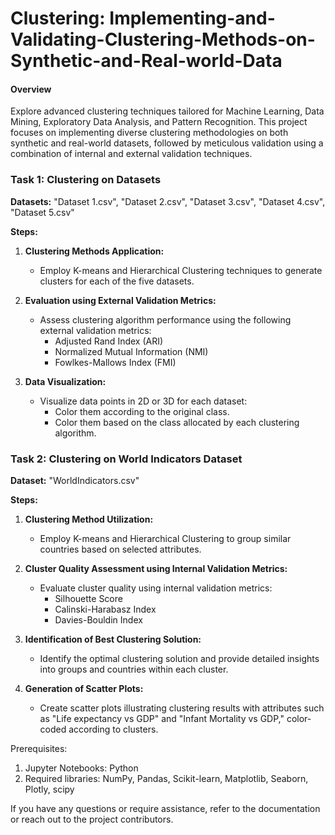 # Clustering: Implementing-and-Validating-Clustering-Methods-on-Synthetic-and-Real-world-Data

#### Overview
Explore advanced clustering techniques tailored for Machine Learning, Data Mining, Exploratory Data Analysis, and Pattern Recognition. This project focuses on implementing diverse clustering methodologies on both synthetic and real-world datasets, followed by meticulous validation using a combination of internal and external validation techniques.

### Task 1: Clustering on Datasets

**Datasets:** "Dataset 1.csv", "Dataset 2.csv", "Dataset 3.csv", "Dataset 4.csv", "Dataset 5.csv"

**Steps:**

1. **Clustering Methods Application:**
   - Employ K-means and Hierarchical Clustering techniques to generate clusters for each of the five datasets.

2. **Evaluation using External Validation Metrics:**
   - Assess clustering algorithm performance using the following external validation metrics:
     - Adjusted Rand Index (ARI)
     - Normalized Mutual Information (NMI)
     - Fowlkes-Mallows Index (FMI)

3. **Data Visualization:**
   - Visualize data points in 2D or 3D for each dataset:
     - Color them according to the original class.
     - Color them based on the class allocated by each clustering algorithm.


### Task 2: Clustering on World Indicators Dataset
**Dataset:** "WorldIndicators.csv"

**Steps:**

1. **Clustering Method Utilization:**
   - Employ K-means and Hierarchical Clustering to group similar countries based on selected attributes.

2. **Cluster Quality Assessment using Internal Validation Metrics:**
   - Evaluate cluster quality using internal validation metrics:
     - Silhouette Score
     - Calinski-Harabasz Index
     - Davies-Bouldin Index

3. **Identification of Best Clustering Solution:**
   - Identify the optimal clustering solution and provide detailed insights into groups and countries within each cluster.

4. **Generation of Scatter Plots:**
   - Create scatter plots illustrating clustering results with attributes such as "Life expectancy vs GDP" and "Infant Mortality vs GDP," color-coded according to clusters.

Prerequisites:
1. Jupyter Notebooks: Python
2. Required libraries: NumPy, Pandas, Scikit-learn, Matplotlib, Seaborn, Plotly, scipy

If you have any questions or require assistance, refer to the documentation or reach out to the project contributors.
